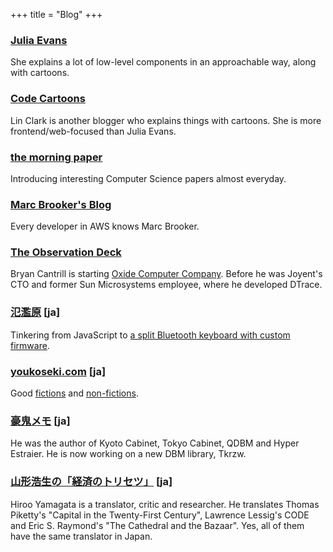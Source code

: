 +++
title = "Blog"
+++

### [Julia Evans](https://jvns.ca/)

She explains a lot of low-level components in an approachable way, along with cartoons.

### [Code Cartoons](https://code-cartoons.com/)

Lin Clark is another blogger who explains things with cartoons. She is more frontend/web-focused than Julia Evans.

### [the morning paper](https://blog.acolyer.org/)

Introducing interesting Computer Science papers almost everyday.

### [Marc Brooker's Blog](https://brooker.co.za/blog/)

Every developer in AWS knows Marc Brooker.

### [The Observation Deck](http://dtrace.org/blogs/bmc/)

Bryan Cantrill is starting [Oxide Computer Company](https://oxide.computer/). Before he was Joyent's CTO and former Sun Microsystems employee, where he developed DTrace.

### [氾濫原](https://lowreal.net/) [ja]

Tinkering from JavaScript to [a split Bluetooth keyboard with custom firmware](https://lowreal.net/2016/08/30/2).

### [youkoseki.com](https://youkoseki.com/) [ja]

Good [fictions](https://youkoseki.com/text/) and [non-fictions](https://youkoseki.com/f/).

### [豪鬼メモ](https://mikio.hatenablog.com/) [ja]

He was the author of Kyoto Cabinet, Tokyo Cabinet, QDBM and Hyper Estraier. He is now working on a new DBM library, Tkrzw.

### [山形浩生の「経済のトリセツ」](https://cruel.hatenablog.com/) [ja]

Hiroo Yamagata is a translator, critic and researcher. He translates Thomas Piketty's "Capital in the Twenty-First Century", Lawrence Lessig's CODE and Eric S. Raymond's "The Cathedral and the Bazaar". Yes, all of them have the same translator in Japan.
